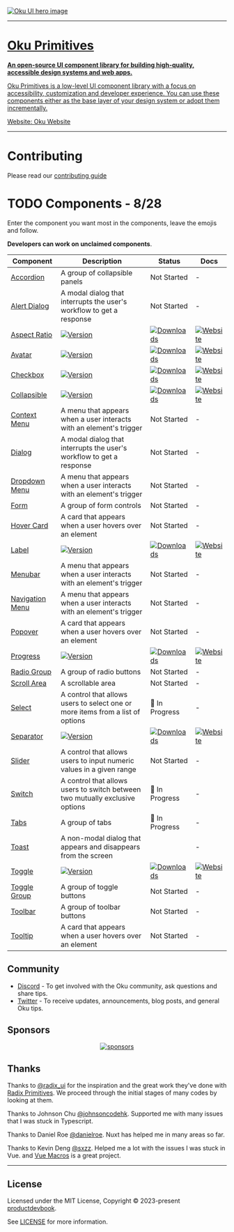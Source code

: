 <a href="https://oku-ui.com">
  <img alt="Oku UI hero image" src="https://github.com/oku-ui/primitives/blob/main/.github/assets/oku-ui.png?raw=true"
</a>

---

# Oku Primitives

**An open-source UI component library for building high-quality, accessible design systems and web apps.**

Oku Primitives is a low-level UI component library with a focus on accessibility, customization and developer experience. You can use these components either as the base layer of your design system or adopt them incrementally.

Website: [Oku Website](https://oku-ui.com)

---

# Contributing

Please read our [contributing guide](https://github.com/oku-ui/primitives/blob/master/CONTRIBUTING.md)

# TODO Components - 8/28

Enter the component you want most in the components, leave the emojis and follow.

**Developers can work on unclaimed components**.

| Component | Description | Status | Docs |
| --- | --- | --- | --- |
| [Accordion](https://github.com/oku-ui/primitives/issues/3) | A group of collapsible panels | Not Started | -  |
| [Alert Dialog](https://github.com/oku-ui/primitives/issues/4) | A modal dialog that interrupts the user's workflow to get a response | Not Started | -  |
| [Aspect Ratio](https://oku-ui.com/primitives/components/aspect-ratio) | <span><a href="https://www.npmjs.com/package/@oku-ui/aspect-ratio "><img src="https://img.shields.io/npm/v/@oku-ui/aspect-ratio.svg?style=flat&colorA=18181B&colorB=28CF8D" alt="Version"></a> </span> | <span> <a href="https://www.npmjs.com/package/@oku-ui/aspect-ratio"><img src="https://img.shields.io/npm/dm/@oku-ui/aspect-ratio.svg?style=flat&colorA=18181B&colorB=28CF8D" alt="Downloads"></a> </span> | <span> <a href="https://oku-ui.com/primitives/components/aspect-ratio"><img src="https://img.shields.io/badge/Open%20Documentation-18181B" alt="Website"></a> </span> |
| [Avatar](https://oku-ui.com/primitives/components/avatar) | <span><a href="https://www.npmjs.com/package/@oku-ui/avatar "><img src="https://img.shields.io/npm/v/@oku-ui/avatar?style=flat&colorA=18181B&colorB=28CF8D" alt="Version"></a> </span> | <span> <a href="https://www.npmjs.com/package/@oku-ui/avatar"><img src="https://img.shields.io/npm/dm/@oku-ui/avatar?style=flat&colorA=18181B&colorB=28CF8D" alt="Downloads"></a></span> | <span> <a href="https://oku-ui.com/primitives/components/avatar"><img src="https://img.shields.io/badge/Open%20Documentation-18181B" alt="Website"></a> |
| [Checkbox](https://oku-ui.com/primitives/components/checkbox) | <span><a href="https://www.npmjs.com/package/@oku-ui/checkbox "><img src="https://img.shields.io/npm/v/@oku-ui/checkbox?style=flat&colorA=18181B&colorB=28CF8D" alt="Version"></a> </span> | <span> <a href="https://www.npmjs.com/package/@oku-ui/checkbox"> <img src="https://img.shields.io/npm/dm/@oku-ui/checkbox?style=flat&colorA=18181B&colorB=28CF8D" alt="Downloads"> </a> </span> | <span> <a href="https://oku-ui.com/primitives/components/checkbox"><img src="https://img.shields.io/badge/Open%20Documentation-18181B" alt="Website"></a> |
| [Collapsible](https://oku-ui.com/primitives/components/collapsible) | <span><a href="https://www.npmjs.com/package/@oku-ui/collapsible "><img src="https://img.shields.io/npm/v/@oku-ui/collapsible?style=flat&colorA=18181B&colorB=28CF8D" alt="Version"></a> </span> | <span> <a href="https://www.npmjs.com/package/@oku-ui/collapsible"> <img src="https://img.shields.io/npm/dm/@oku-ui/collapsible?style=flat&colorA=18181B&colorB=28CF8D" alt="Downloads"> </a> </span> | <span> <a href="https://oku-ui.com/primitives/components/collapsible"><img src="https://img.shields.io/badge/Open%20Documentation-18181B" alt="Website"></a> |
| [Context Menu](https://github.com/oku-ui/primitives/issues/8) | A menu that appears when a user interacts with an element's trigger | Not Started | -  |
| [Dialog](https://github.com/oku-ui/primitives/issues/9) | A modal dialog that interrupts the user's workflow to get a response | Not Started | -  |
| [Dropdown Menu](https://github.com/oku-ui/primitives/issues/10) | A menu that appears when a user interacts with an element's trigger | Not Started | -  |
| [Form](https://github.com/oku-ui/primitives/issues/11) | A group of form controls | Not Started | -  |
| [Hover Card](https://github.com/oku-ui/primitives/issues/12) | A card that appears when a user hovers over an element | Not Started | -  |
| [Label](https://oku-ui.com/primitives/components/label) | <span><a href="https://www.npmjs.com/package/@oku-ui/label "><img src="https://img.shields.io/npm/v/@oku-ui/label?style=flat&colorA=18181B&colorB=28CF8D" alt="Version"></a> </span> | <span> <a href="https://www.npmjs.com/package/@oku-ui/label"> <img src="https://img.shields.io/npm/dm/@oku-ui/label?style=flat&colorA=18181B&colorB=28CF8D" alt="Downloads"> </a> </span> | <span> <a href="https://oku-ui.com/primitives/components/label"><img src="https://img.shields.io/badge/Open%20Documentation-18181B" alt="Website"></a> |
| [Menubar](https://github.com/oku-ui/primitives/issues/13) | A menu that appears when a user interacts with an element's trigger | Not Started | -  |
| [Navigation Menu](https://github.com/oku-ui/primitives/issues/14) | A menu that appears when a user interacts with an element's trigger | Not Started | -  |
| [Popover](https://github.com/oku-ui/primitives/issues/15) | A card that appears when a user hovers over an element | Not Started | -  |
| [Progress](https://oku-ui.com/primitives/components/progress) | <span><a href="https://www.npmjs.com/package/@oku-ui/progress "><img src="https://img.shields.io/npm/v/@oku-ui/progress?style=flat&colorA=18181B&colorB=28CF8D" alt="Version"></a> </span> | <span> <a href="https://www.npmjs.com/package/@oku-ui/progress"> <img src="https://img.shields.io/npm/dm/@oku-ui/progress?style=flat&colorA=18181B&colorB=28CF8D" alt="Downloads"> </a> </span> | <span> <a href="https://oku-ui.com/primitives/components/progress"><img src="https://img.shields.io/badge/Open%20Documentation-18181B" alt="Website"></a> </span> |
| [Radio Group](https://github.com/oku-ui/primitives/issues/17) | A group of radio buttons | Not Started | -  |
| [Scroll Area](https://github.com/oku-ui/primitives/issues/18) | A scrollable area | Not Started | -  |
| [Select](https://github.com/oku-ui/primitives/issues/19) | A control that allows users to select one or more items from a list of options | 🚧 In Progress | -  |
| [Separator](https://oku-ui.com/primitives/components/separator) | <span><a href="https://www.npmjs.com/package/@oku-ui/separator "><img src="https://img.shields.io/npm/v/@oku-ui/separator?style=flat&colorA=18181B&colorB=28CF8D" alt="Version"></a> </span> | <span> <a href="https://www.npmjs.com/package/@oku-ui/separator"> <img src="https://img.shields.io/npm/dm/@oku-ui/separator?style=flat&colorA=18181B&colorB=28CF8D" alt="Downloads"> </a> </span> | <span> <a href="https://oku-ui.com/primitives/components/separator"><img src="https://img.shields.io/badge/Open%20Documentation-18181B" alt="Website"></a> </span> |
| [Slider](https://github.com/oku-ui/primitives/issues/21) | A control that allows users to input numeric values in a given range | Not Started | -  |
| [Switch](https://github.com/oku-ui/primitives/issues/22) | A control that allows users to switch between two mutually exclusive options | 🚧 In Progress | -  |
| [Tabs](https://github.com/oku-ui/primitives/issues/23) | A group of tabs | 🚧 In Progress | -  |
| [Toast](https://github.com/oku-ui/primitives/issues/24) | A non-modal dialog that appears and disappears from the screen |  | -  |
| [Toggle](https://oku-ui.com/primitives/components/toggle) | <span><a href="https://www.npmjs.com/package/@oku-ui/toggle "><img src="https://img.shields.io/npm/v/@oku-ui/toggle?style=flat&colorA=18181B&colorB=28CF8D" alt="Version"></a> </span> | <span> <a href="https://www.npmjs.com/package/@oku-ui/toggle"> <img src="https://img.shields.io/npm/dm/@oku-ui/toggle?style=flat&colorA=18181B&colorB=28CF8D" alt="Downloads"> </a> </span> | <span> <a href="https://oku-ui.com/primitives/components/toggle"><img src="https://img.shields.io/badge/Open%20Documentation-18181B" alt="Website"></a> </span> |
| [Toggle Group](https://github.com/oku-ui/primitives/issues/26) | A group of toggle buttons | Not Started | -  |
| [Toolbar](https://github.com/oku-ui/primitives/issues/27) | A group of toolbar buttons | Not Started | -  |
| [Tooltip](https://github.com/oku-ui/primitives/issues/28) | A card that appears when a user hovers over an element | Not Started | -  |


## Community

- [Discord](https://chat.productdevbook.com) - To get involved with the Oku community, ask questions and share tips.
- [Twitter](https://twitter.com/oku_ui) - To receive updates, announcements, blog posts, and general Oku tips.

## Sponsors

<p align="center">
  <a href="https://cdn.jsdelivr.net/gh/productdevbook/static/sponsors.svg">
    <img alt="sponsors" src='https://cdn.jsdelivr.net/gh/productdevbook/static/sponsors.svg'/>
  </a>
</p>


## Thanks

Thanks to [@radix_ui](https://github.com/radix-ui/primitives) for the inspiration and the great work they've done with [Radix Primitives](https://radix-ui.com). We proceed through the initial stages of many codes by looking at them.

Thanks to Johnson Chu [@johnsoncodehk](https://github.com/johnsoncodehk). Supported me with many issues that I was stuck in Typescript.

Thanks to Daniel Roe [@danielroe](https://github.com/danielroe). Nuxt has helped me in many areas so far.

Thanks to Kevin Deng [@sxzz](https://github.com/sxzz). Helped me a lot with the issues I was stuck in Vue. and [Vue Macros](https://vue-macros.sxzz.moe) is a great project.


---

## License

Licensed under the MIT License, Copyright © 2023-present [productdevbook](https://twitter.com/productdevbook).

See [LICENSE](./LICENSE) for more information.
